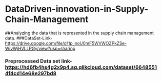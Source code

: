 # DataDriven-innovation-in-Supply-Chain-Management
##Analyzing the data that is represented in the supply chain management data.
###DataSet-Link-https://drive.google.com/file/d/1p_noU0mF5WVWOZPkZSe-WivWjHVLLPGy/view?usp=sharing
### Preprocessed Data set link-https://hd6fb4hs4g2x9p4.sg.qlikcloud.com/dataset/66485514f4cd14e68e297bd8



